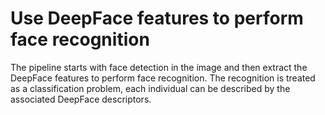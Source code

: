 # Use DeepFace features to perform face recognition

The pipeline starts with face detection in the image and then extract the DeepFace features to perform face recognition. The recognition is treated as a classification problem, each individual can be described by the associated DeepFace descriptors.

